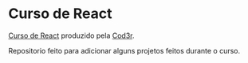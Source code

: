 # Curso de React

[Curso de React](https://www.udemy.com/course/react-redux-pt/) produzido pela [Cod3r](http://cod3r.com.br/).

Repositorio feito para adicionar alguns projetos feitos durante o curso. 
